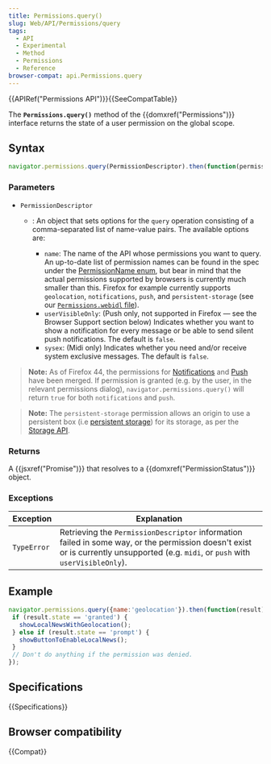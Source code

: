 ```yaml
---
title: Permissions.query()
slug: Web/API/Permissions/query
tags:
  - API
  - Experimental
  - Method
  - Permissions
  - Reference
browser-compat: api.Permissions.query
---
```

{{APIRef("Permissions API")}}{{SeeCompatTable}}

The **`Permissions.query()`** method of the {{domxref("Permissions")}} interface returns the state of a user permission on the global scope.

## Syntax

```js
navigator.permissions.query(PermissionDescriptor).then(function(permissionStatus) { ... })
```

### Parameters

- `PermissionDescriptor`

  - : An object that sets options for the `query` operation consisting of a comma-separated list of name-value pairs. The available options are:

    - `name`: The name of the API whose permissions you want to query. An up-to-date list of permission names can be found in the spec under the [PermissionName enum](https://w3c.github.io/permissions/#enumdef-permissionname), but bear in mind that the actual permissions supported by browsers is currently much smaller than this. Firefox for example currently supports `geolocation`, `notifications`, `push`, and `persistent-storage` (see our [`Permissions.webidl` file](https://dxr.mozilla.org/mozilla-central/source/dom/webidl/Permissions.webidl#10)).
    - `userVisibleOnly`: (Push only, not supported in Firefox — see the Browser Support section below) Indicates whether you want to show a notification for every message or be able to send silent push notifications. The default is `false`.
    - `sysex`: (Midi only) Indicates whether you need and/or receive system exclusive messages. The default is `false`.

> **Note:** As of Firefox 44, the permissions for [Notifications](/en-US/docs/Web/API/Notifications_API) and [Push](/en-US/docs/Web/API/Push_API) have been merged. If permission is granted (e.g. by the user, in the relevant permissions dialog), `navigator.permissions.query()` will return `true` for both `notifications` and `push`.

> **Note:** The `persistent-storage` permission allows an origin to use a persistent box (i.e [persistent storage](https://storage.spec.whatwg.org/#persistence)) for its storage, as per the [Storage API](https://storage.spec.whatwg.org/).

### Returns

A {{jsxref("Promise")}} that resolves to a {{domxref("PermissionStatus")}} object.

### Exceptions

| Exception   | Explanation                                                                                                                                                                        |
| ----------- | ---------------------------------------------------------------------------------------------------------------------------------------------------------------------------------- |
| `TypeError` | Retrieving the `PermissionDescriptor` information failed in some way, or the permission doesn't exist or is currently unsupported (e.g. `midi`, or `push` with `userVisibleOnly`). |

## Example

```js
navigator.permissions.query({name:'geolocation'}).then(function(result) {
 if (result.state == 'granted') {
   showLocalNewsWithGeolocation();
 } else if (result.state == 'prompt') {
   showButtonToEnableLocalNews();
 }
 // Don't do anything if the permission was denied.
});
```

## Specifications

{{Specifications}}

## Browser compatibility

{{Compat}}
